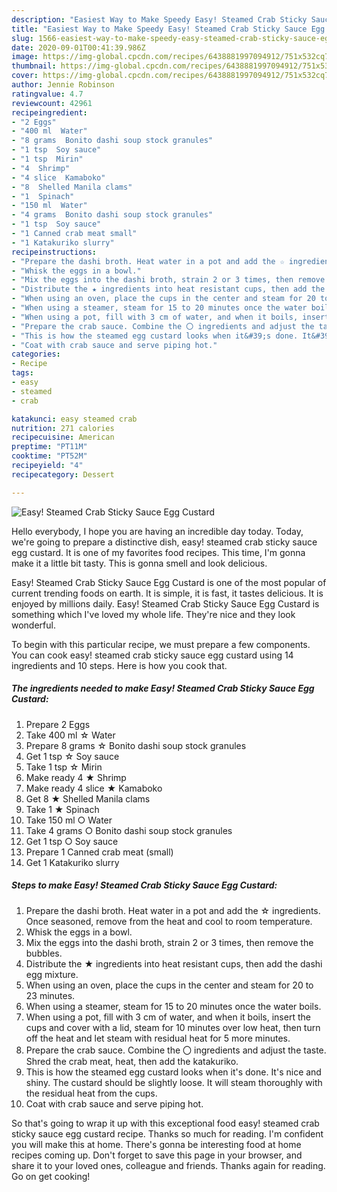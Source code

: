 ```yaml
---
description: "Easiest Way to Make Speedy Easy! Steamed Crab Sticky Sauce Egg Custard"
title: "Easiest Way to Make Speedy Easy! Steamed Crab Sticky Sauce Egg Custard"
slug: 1566-easiest-way-to-make-speedy-easy-steamed-crab-sticky-sauce-egg-custard
date: 2020-09-01T00:41:39.986Z
image: https://img-global.cpcdn.com/recipes/6438881997094912/751x532cq70/easy-steamed-crab-sticky-sauce-egg-custard-recipe-main-photo.jpg
thumbnail: https://img-global.cpcdn.com/recipes/6438881997094912/751x532cq70/easy-steamed-crab-sticky-sauce-egg-custard-recipe-main-photo.jpg
cover: https://img-global.cpcdn.com/recipes/6438881997094912/751x532cq70/easy-steamed-crab-sticky-sauce-egg-custard-recipe-main-photo.jpg
author: Jennie Robinson
ratingvalue: 4.7
reviewcount: 42961
recipeingredient:
- "2 Eggs"
- "400 ml  Water"
- "8 grams  Bonito dashi soup stock granules"
- "1 tsp  Soy sauce"
- "1 tsp  Mirin"
- "4  Shrimp"
- "4 slice  Kamaboko"
- "8  Shelled Manila clams"
- "1  Spinach"
- "150 ml  Water"
- "4 grams  Bonito dashi soup stock granules"
- "1 tsp  Soy sauce"
- "1 Canned crab meat small"
- "1 Katakuriko slurry"
recipeinstructions:
- "Prepare the dashi broth. Heat water in a pot and add the ☆ ingredients. Once seasoned, remove from the heat and cool to room temperature."
- "Whisk the eggs in a bowl."
- "Mix the eggs into the dashi broth, strain 2 or 3 times, then remove the bubbles."
- "Distribute the ★ ingredients into heat resistant cups, then add the dashi egg mixture."
- "When using an oven, place the cups in the center and steam for 20 to 23 minutes."
- "When using a steamer, steam for 15 to 20 minutes once the water boils."
- "When using a pot, fill with 3 cm of water, and when it boils, insert the cups and cover with a lid, steam for 10 minutes over low heat, then turn off the heat and let steam with residual heat for 5 more minutes."
- "Prepare the crab sauce. Combine the 〇 ingredients and adjust the taste. Shred the crab meat, heat, then add the katakuriko."
- "This is how the steamed egg custard looks when it&#39;s done. It&#39;s nice and shiny. The custard should be slightly loose. It will steam thoroughly with the residual heat from the cups."
- "Coat with crab sauce and serve piping hot."
categories:
- Recipe
tags:
- easy
- steamed
- crab

katakunci: easy steamed crab 
nutrition: 271 calories
recipecuisine: American
preptime: "PT11M"
cooktime: "PT52M"
recipeyield: "4"
recipecategory: Dessert

---
```



![Easy! Steamed Crab Sticky Sauce Egg Custard](https://img-global.cpcdn.com/recipes/6438881997094912/751x532cq70/easy-steamed-crab-sticky-sauce-egg-custard-recipe-main-photo.jpg)

Hello everybody, I hope you are having an incredible day today. Today, we're going to prepare a distinctive dish, easy! steamed crab sticky sauce egg custard. It is one of my favorites food recipes. This time, I'm gonna make it a little bit tasty. This is gonna smell and look delicious.

Easy! Steamed Crab Sticky Sauce Egg Custard is one of the most popular of current trending foods on earth. It is simple, it is fast, it tastes delicious. It is enjoyed by millions daily. Easy! Steamed Crab Sticky Sauce Egg Custard is something which I've loved my whole life. They're nice and they look wonderful.




To begin with this particular recipe, we must prepare a few components. You can cook easy! steamed crab sticky sauce egg custard using 14 ingredients and 10 steps. Here is how you cook that.

<!--inarticleads1-->

##### The ingredients needed to make Easy! Steamed Crab Sticky Sauce Egg Custard:

1. Prepare 2 Eggs
1. Take 400 ml ☆ Water
1. Prepare 8 grams ☆ Bonito dashi soup stock granules
1. Get 1 tsp ☆ Soy sauce
1. Take 1 tsp ☆ Mirin
1. Make ready 4 ★ Shrimp
1. Make ready 4 slice ★ Kamaboko
1. Get 8 ★ Shelled Manila clams
1. Take 1 ★ Spinach
1. Take 150 ml ○ Water
1. Take 4 grams ○ Bonito dashi soup stock granules
1. Get 1 tsp ○ Soy sauce
1. Prepare 1 Canned crab meat (small)
1. Get 1 Katakuriko slurry




<!--inarticleads2-->

##### Steps to make Easy! Steamed Crab Sticky Sauce Egg Custard:

1. Prepare the dashi broth. Heat water in a pot and add the ☆ ingredients. Once seasoned, remove from the heat and cool to room temperature.
1. Whisk the eggs in a bowl.
1. Mix the eggs into the dashi broth, strain 2 or 3 times, then remove the bubbles.
1. Distribute the ★ ingredients into heat resistant cups, then add the dashi egg mixture.
1. When using an oven, place the cups in the center and steam for 20 to 23 minutes.
1. When using a steamer, steam for 15 to 20 minutes once the water boils.
1. When using a pot, fill with 3 cm of water, and when it boils, insert the cups and cover with a lid, steam for 10 minutes over low heat, then turn off the heat and let steam with residual heat for 5 more minutes.
1. Prepare the crab sauce. Combine the 〇 ingredients and adjust the taste. Shred the crab meat, heat, then add the katakuriko.
1. This is how the steamed egg custard looks when it&#39;s done. It&#39;s nice and shiny. The custard should be slightly loose. It will steam thoroughly with the residual heat from the cups.
1. Coat with crab sauce and serve piping hot.




So that's going to wrap it up with this exceptional food easy! steamed crab sticky sauce egg custard recipe. Thanks so much for reading. I'm confident you will make this at home. There's gonna be interesting food at home recipes coming up. Don't forget to save this page in your browser, and share it to your loved ones, colleague and friends. Thanks again for reading. Go on get cooking!
